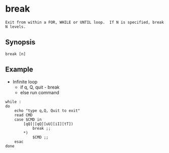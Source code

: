# break

    Exit from within a FOR, WHILE or UNTIL loop.  If N is specified, break N levels.

## Synopsis

`break [n]`

## Example

* Infinite loop
  * if q, Q, quit - break
  * else run command

```shell
while :
do
    echo "type q,Q, Quit to exit"
    read CMD
    case $CMD in
        [qQ]|[qQ][uU][iI][tT])
            break ;;
        *)
            $CMD ;;
    esac
done
```
